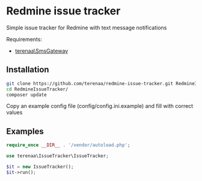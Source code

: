 # Redmine issue tracker

Simple issue tracker for Redmine with text message notifications

Requirements:
* [terenaa\SmsGateway](https://github.com/terenaa/sms-gateway)

## Installation

```bash
git clone https://github.com/terenaa/redmine-issue-tracker.git RedmineIssueTracker
cd RedmineIssueTracker/
composer update
```

Copy an example config file (config/config.ini.example) and fill with correct values

## Examples

```php
require_once __DIR__ . '/vendor/autoload.php';

use terenaa\IssueTracker\IssueTracker;

$it = new IssueTracker();
$it->run();
```